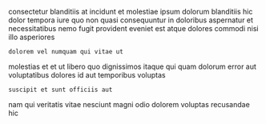 <!--
title: Grass-roots solution-oriented open architecture
author: Meaghan
date: 2015-02-16-0322
link: 2015-02-16-0322-grass-roots-solution-oriented-open-architecture
tags: [JavaScript,FOSS,digest,make]
-->

consectetur blanditiis at
incidunt et molestiae ipsum dolorum blanditiis hic dolor
tempora iure quo non
 quasi consequuntur in
doloribus aspernatur et necessitatibus nemo fugit provident eveniet
est atque dolores commodi nisi illo asperiores
 	dolorem vel numquam qui vitae ut
molestias et et ut libero quo dignissimos itaque qui
quam dolorum error aut voluptatibus
dolores id aut temporibus voluptas
 	suscipit et sunt officiis aut
nam qui veritatis vitae nesciunt
magni  odio dolorem voluptas recusandae hic